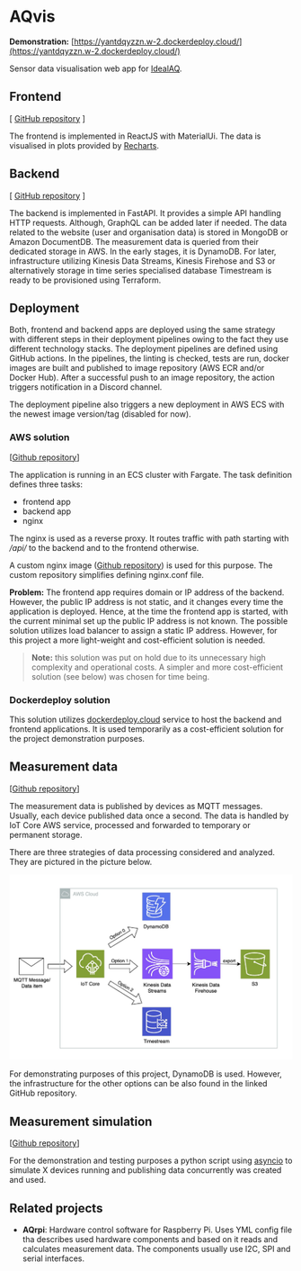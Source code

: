 # AQvis
**Demonstration:** [https://yantdqyzzn.w-2.dockerdeploy.cloud/](https://yantdqyzzn.w-2.dockerdeploy.cloud/)

Sensor data visualisation web app for [IdealAQ](https://idealaq.com/).


## Frontend
[ [GitHub repository](https://github.com/drohal3/AQvis-frontend) ]

The frontend is implemented in ReactJS with MaterialUi. The data is visualised in plots provided by [Recharts](https://recharts.org/en-US/).


## Backend
[ [GitHub repository](https://github.com/drohal3/AQvis-backend) ]

The backend is implemented in FastAPI. It provides a simple API handling HTTP requests. Although, GraphQL can be added later if needed.
The data related to the website (user and organisation data) is stored in MongoDB or Amazon DocumentDB. 
The measurement data is queried from their dedicated storage in AWS. 
In the early stages, it is DynamoDB. 
For later, infrastructure utilizing Kinesis Data Streams, Kinesis Firehose and S3 or alternatively storage in time series specialised database Timestream is ready to be provisioned using Terraform.

## Deployment
Both, frontend and backend apps are deployed using the same strategy with different steps in their deployment pipelines owing to the fact they use different technology stacks.
The deployment pipelines are defined using GitHub actions. In the pipelines, the linting is checked, tests are run, docker images are built and published to image repository (AWS ECR and/or Docker Hub). After a successful push to an image repository, the action triggers notification in a Discord channel.

The deployment pipeline also triggers a new deployment in AWS ECS with the newest image version/tag (disabled for now).


### AWS solution
[[Github repository](https://github.com/drohal3/AQvis-infra)]

The application is running in an ECS cluster with Fargate. The task definition defines three tasks:
- frontend app
- backend app
- nginx

The nginx is used as a reverse proxy. It routes traffic with path starting with */api/* to the backend and to the frontend otherwise.

A custom nginx image ([Github repository](https://github.com/drohal3/AQvis-nginx)) is used for this purpose. The custom repository simplifies defining nginx.conf file.

**Problem:** The frontend app requires domain or IP address of the backend. 
However, the public IP address is not static, and it changes every time the application is deployed. Hence, at the time the frontend app is started, with the current minimal set up the public IP address is not known. 
The possible solution utilizes load balancer to assign a static IP address. 
However, for this project a more light-weight and cost-efficient solution is needed.

> **Note:** this solution was put on hold due to its unnecessary high complexity and operational costs. A simpler and more cost-efficient solution (see below) was chosen for time being.

### Dockerdeploy solution
This solution utilizes [dockerdeploy.cloud](https://dockerdeploy.cloud/) service to host the backend and frontend applications. 
It is used temporarily as a cost-efficient solution for the project demonstration purposes.

## Measurement data
[[Github repository](https://github.com/drohal3/AQinfra-data/tree/dynamo)]

The measurement data is published by devices as MQTT messages.
Usually, each device published data once a second. The data is handled by IoT Core AWS service, processed and forwarded to temporary or permanent storage.

There are three strategies of data processing considered and analyzed. They are pictured in the picture below.

![data storage options](../assets/img/data_handling.jpeg)

For demonstrating purposes of this project, DynamoDB is used. However, the infrastructure for the other options can be also found in the linked GitHub repository.

## Measurement simulation
[[Github repository](https://github.com/drohal3/aws-timeseries-experiment/tree/main/device_simulation)]

For the demonstration and testing purposes a python script using [asyncio](https://docs.python.org/3/library/asyncio.html) to simulate X devices running and publishing data concurrently was created and used.

## Related projects
- **AQrpi**: Hardware control software for Raspberry Pi. Uses YML config file tha describes used hardware components and based on it reads and calculates measurement data. The components usually use I2C, SPI and serial interfaces.
